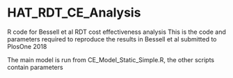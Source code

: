 # HAT_RDT_CE_Analysis
R code for Bessell et al RDT cost effectiveness analysis
This is the code and parameters required to reproduce the results in Bessell et al submitted to PlosOne 2018

The main model is run from CE_Model_Static_Simple.R, the other scripts contain parameters
